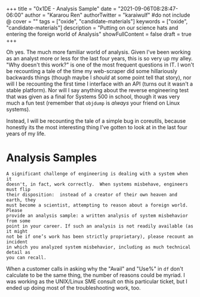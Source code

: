 +++
title = "0x1DE - Analysis Sample"
date = "2021-09-06T08:28:47-06:00"
author = "Kararou Ren"
authorTwitter = "karaiwulf" #do not include @
cover = ""
tags = ["oxide", "candidate-materials"]
keywords = ["oxide", "candidate-materials"]
description = "Putting on our science hats and entering the foreign world of Analysis"
showFullContent = false
draft = true
+++

Oh yes.  The much more familiar world of analysis.  Given I've been working as
an analyst more or less for the last four years, this is so very up my alley.
"Why doesn't this work?" is one of the most frequent questions in IT.  I won't
be recounting a tale of the time my web-scraper did some hillariously backwards
things (though maybe I *should* at some point tell that story), nor will I be
recounting the first time I interface with an API (turns out it wasn't a stable
platform).  Nor will I say anything about the reverse engineering test that was
given as a final for Systems 500 in school, though it was very much a fun test
(remember that `objdump` is *always* your friend on Linux systems).

Instead, I will be recounting the tale of a simple bug in coreutils, because
honestly its the most interesting thing I've gotten to look at in the last four
years of my life.

# Analysis Samples

```
A significant challenge of engineering is dealing with a system when it
doesn't, in fact, work correctly.  When systems misbehave, engineers must flip
their disposition:  instead of a creator of their own heaven and earth, they
must become a scientist, attempting to reason about a foreign world. Please
provide an analysis sample: a written analysis of system misbehavior from some
point in your career. If such an analysis is not readily available (as it might
not be if one’s work has been strictly proprietary), please recount an incident
in which you analyzed system misbehavior, including as much technical detail as
you can recall.
```

When a customer calls in asking why the "Avail" and "Use%" in `df` don't
calculate to be the same thing, the number of reasons could be myriad.  I was
working as the UNIX/Linux SME consult on this particular ticket, but I ended up
doing most of the troubleshooting work, too.  


